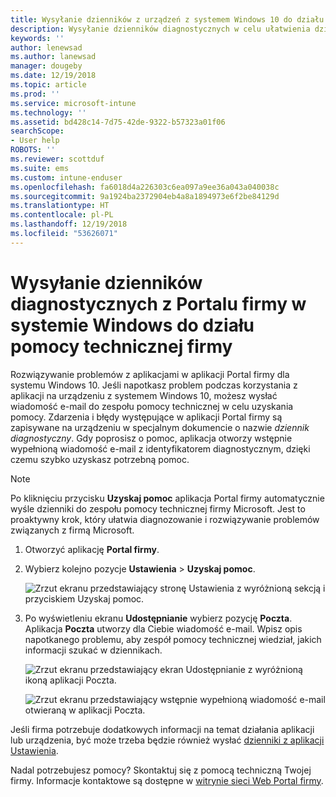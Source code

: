```yaml
---
title: Wysyłanie dzienników z urządzeń z systemem Windows 10 do działu pomocy technicznej Twojej firmy | Dokumentacja firmy Microsoft
description: Wysyłanie dzienników diagnostycznych w celu ułatwienia działowi pomocy technicznej firmy rozwiązywania problemów z aplikacjami
keywords: ''
author: lenewsad
ms.author: lanewsad
manager: dougeby
ms.date: 12/19/2018
ms.topic: article
ms.prod: ''
ms.service: microsoft-intune
ms.technology: ''
ms.assetid: bd428c14-7d75-42de-9322-b57323a01f06
searchScope:
- User help
ROBOTS: ''
ms.reviewer: scottduf
ms.suite: ems
ms.custom: intune-enduser
ms.openlocfilehash: fa6018d4a226303c6ea097a9ee36a043a040038c
ms.sourcegitcommit: 9a1924ba2372904eb4a8a1894973e6f2be84129d
ms.translationtype: HT
ms.contentlocale: pl-PL
ms.lasthandoff: 12/19/2018
ms.locfileid: "53626071"
---
```

# <a name="send-diagnostic-logs-to-your-company-support-from-company-portal-for-windows"></a>Wysyłanie dzienników diagnostycznych z Portalu firmy w systemie Windows do działu pomocy technicznej firmy

Rozwiązywanie problemów z aplikacjami w aplikacji Portal firmy dla systemu Windows 10. Jeśli napotkasz problem podczas korzystania z aplikacji na urządzeniu z systemem Windows 10, możesz wysłać wiadomość e-mail do zespołu pomocy technicznej w celu uzyskania pomocy. Zdarzenia i błędy występujące w aplikacji Portal firmy są zapisywane na urządzeniu w specjalnym dokumencie o nazwie _dziennik diagnostyczny_. Gdy poprosisz o pomoc, aplikacja otworzy wstępnie wypełnioną wiadomość e-mail z identyfikatorem diagnostycznym, dzięki czemu szybko uzyskasz potrzebną pomoc.

> [!Note]       
> Po kliknięciu przycisku **Uzyskaj pomoc** aplikacja Portal firmy automatycznie wyśle dzienniki do zespołu pomocy technicznej firmy Microsoft. Jest to proaktywny krok, który ułatwia diagnozowanie i rozwiązywanie problemów związanych z firmą Microsoft.  

1. Otworzyć aplikację **Portal firmy**.
2. Wybierz kolejno pozycje **Ustawienia** > **Uzyskaj pomoc**.  

   ![Zrzut ekranu przedstawiający stronę Ustawienia z wyróżnioną sekcją i przyciskiem Uzyskaj pomoc.](./media/1811_Get_Help_Windows_Cpapp.png)    

3. Po wyświetleniu ekranu **Udostępnianie** wybierz pozycję **Poczta**. Aplikacja **Poczta** utworzy dla Ciebie wiadomość e-mail. Wpisz opis napotkanego problemu, aby zespół pomocy technicznej wiedział, jakich informacji szukać w dziennikach.

   ![Zrzut ekranu przedstawiający ekran Udostępnianie z wyróżnioną ikoną aplikacji Poczta.](./media/1811_Mail_Logs_Windows_CPapp.png)  


   ![Zrzut ekranu przedstawiający wstępnie wypełnioną wiadomość e-mail otwieraną w aplikacji Poczta.](./media/1811_Get_Help_Email_Windows_CPapp.png)  

Jeśli firma potrzebuje dodatkowych informacji na temat działania aplikacji lub urządzenia, być może trzeba będzie również wysłać [dzienniki z aplikacji Ustawienia](send-logs-to-your-it-admin-settings-windows.md).  

Nadal potrzebujesz pomocy? Skontaktuj się z pomocą techniczną Twojej firmy. Informacje kontaktowe są dostępne w [witrynie sieci Web Portal firmy](https://go.microsoft.com/fwlink/?linkid=2010980).  
